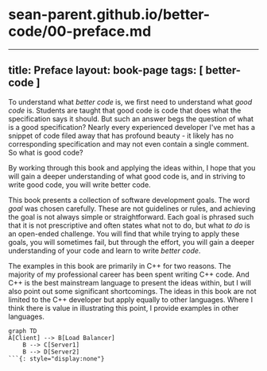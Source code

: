 # sean-parent.github.io/better-code/00-preface.md

---
title: Preface
layout: book-page
tags: [ better-code ]
---

To understand what _better code_ is, we first need to understand what _good code_ is. Students are taught that good code is code that does what the specification says it should. But such an answer begs the question of what is a good specification? Nearly every experienced developer I've met has a snippet of code filed away that has profound beauty - it likely has no corresponding specification and may not even contain a single comment. So what is good code?

By working through this book and applying the ideas within, I hope that you will gain a deeper understanding of what good code is, and in striving to write good code, you will write better code.

This book presents a collection of software development goals. The word _goal_ was chosen carefully. These are not guidelines or rules, and achieving the goal is not always simple or straightforward. Each goal is phrased such that it is not prescriptive and often states what not to do, but what _to do_ is an open-ended challenge. You will find that while trying to apply these goals, you will sometimes fail, but through the effort, you will gain a deeper understanding of your code and learn to write _better code_.

The examples in this book are primarily in C++ for two reasons. The majority of my professional career has been spent writing C++ code. And C++ is the best mainstream language to present the ideas within, but I will also point out some significant shortcomings. The ideas in this book are not limited to the C++ developer but apply equally to other languages. Where I think there is value in illustrating this point, I provide examples in other languages. <!-- REVISIT: It may just be JavaScript as the other language, as yet undecided -->

<!--

Format for each chapter:

a short introduction that provides motivation
explain the problem
    show examples
define the goal
present possible solutions
concluding remarks

-->

<!-- Test of mermaid, remove the `display:none` attribute to enable. -->

```mermaid
graph TD
A[Client] --> B[Load Balancer]
    B --> C[Server1]
    B --> D[Server2]
```{: style="display:none"}
